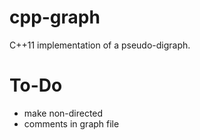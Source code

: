 # cpp-graph
C++11 implementation of a pseudo-digraph.

# To-Do
- make non-directed
- comments in graph file
